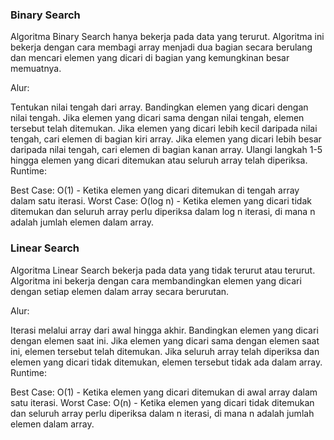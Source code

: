 ### Binary Search

Algoritma Binary Search hanya bekerja pada data yang terurut. Algoritma ini bekerja dengan cara membagi array menjadi dua bagian secara berulang dan mencari elemen yang dicari di bagian yang kemungkinan besar memuatnya.

Alur:

Tentukan nilai tengah dari array.
Bandingkan elemen yang dicari dengan nilai tengah.
Jika elemen yang dicari sama dengan nilai tengah, elemen tersebut telah ditemukan.
Jika elemen yang dicari lebih kecil daripada nilai tengah, cari elemen di bagian kiri array.
Jika elemen yang dicari lebih besar daripada nilai tengah, cari elemen di bagian kanan array.
Ulangi langkah 1-5 hingga elemen yang dicari ditemukan atau seluruh array telah diperiksa.
Runtime:

Best Case: O(1) - Ketika elemen yang dicari ditemukan di tengah array dalam satu iterasi.
Worst Case: O(log n) - Ketika elemen yang dicari tidak ditemukan dan seluruh array perlu diperiksa dalam log n iterasi, di mana n adalah jumlah elemen dalam array.

### Linear Search

Algoritma Linear Search bekerja pada data yang tidak terurut atau terurut. Algoritma ini bekerja dengan cara membandingkan elemen yang dicari dengan setiap elemen dalam array secara berurutan.

Alur:

Iterasi melalui array dari awal hingga akhir.
Bandingkan elemen yang dicari dengan elemen saat ini.
Jika elemen yang dicari sama dengan elemen saat ini, elemen tersebut telah ditemukan.
Jika seluruh array telah diperiksa dan elemen yang dicari tidak ditemukan, elemen tersebut tidak ada dalam array.
Runtime:

Best Case: O(1) - Ketika elemen yang dicari ditemukan di awal array dalam satu iterasi.
Worst Case: O(n) - Ketika elemen yang dicari tidak ditemukan dan seluruh array perlu diperiksa dalam n iterasi, di mana n adalah jumlah elemen dalam array.